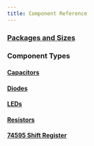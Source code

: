 ```yaml
---
title: Component Reference
---
```


### [Packages and Sizes](Packages_and_Sizes)

### Component Types

#### [Capacitors](Capacitors)

#### [Diodes](Diodes)

#### [LEDs](LEDs)

#### [Resistors](Resistors)

#### [74595 Shift Register](ShiftRegister74595)